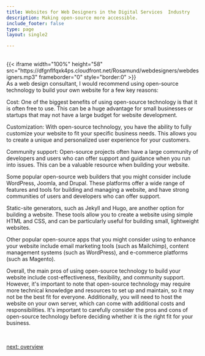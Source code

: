 ```yaml
---
title: Websites for Web Designers in the Digital Services  Industry
description: Making open-source more accessible.
include_footer: false
type: page
layout: single2

---
```


<br>
{{< iframe width="100%" height="58" src="https://dfgnflfqxk4ps.cloudfront.net/Rosamund/webdesigners/webdesigners.mp3" frameborder="0" style="border:0" >}}<br>
As a web design consultant, I would recommend using open-source technology to build your own website for a few key reasons:

Cost: One of the biggest benefits of using open-source technology is that it is often free to use. This can be a huge advantage for small businesses or startups that may not have a large budget for website development.

Customization: With open-source technology, you have the ability to fully customize your website to fit your specific business needs. This allows you to create a unique and personalized user experience for your customers.

Community support: Open-source projects often have a large community of developers and users who can offer support and guidance when you run into issues. This can be a valuable resource when building your website.

Some popular open-source web builders that you might consider include WordPress, Joomla, and Drupal. These platforms offer a wide range of features and tools for building and managing a website, and have strong communities of users and developers who can offer support.

Static-site generators, such as Jekyll and Hugo, are another option for building a website. These tools allow you to create a website using simple HTML and CSS, and can be particularly useful for building small, lightweight websites.

Other popular open-source apps that you might consider using to enhance your website include email marketing tools (such as Mailchimp), content management systems (such as WordPress), and e-commerce platforms (such as Magento).

Overall, the main pros of using open-source technology to build your website include cost-effectiveness, flexibility, and community support. However, it's important to note that open-source technology may require more technical knowledge and resources to set up and maintain, so it may not be the best fit for everyone. Additionally, you will need to host the website on your own server, which can come with additional costs and responsibilities. It's important to carefully consider the pros and cons of open-source technology before deciding whether it is the right fit for your business.

<br>

<a href="https://workdojos.com/webdesigners/overview">next: overview</a>
<br>
</p>

